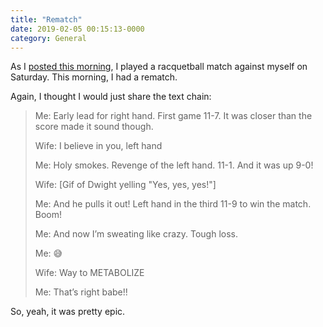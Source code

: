 ```yaml
---
title: "Rematch"
date: 2019-02-05 00:15:13-0000
category: General
---
```


As I [posted this morning](https://www.bennorris.org/2019/02/04/right-vs-left.html), I played a racquetball match against myself on Saturday. This morning, I had a rematch.

Again, I thought I would just share the text chain:

> Me: Early lead for right hand. First game 11-7. It was closer than the score made it sound though.
> 
> Wife: I believe in you, left hand
> 
> Me: Holy smokes. Revenge of the left hand. 11-1. And it was up 9-0!
> 
> Wife: [Gif of Dwight yelling "Yes, yes, yes!"]
> 
> Me: And he pulls it out! Left hand in the third 11-9 to win the match. Boom!
> 
> Me: And now I’m sweating like crazy. Tough loss.
> 
> Me: 😅
> 
> Wife: Way to METABOLIZE
> 
> Me: That’s right babe!!

So, yeah, it was pretty epic.